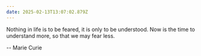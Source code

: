 ```yaml
---
date: 2025-02-13T13:07:02.879Z
---
```


Nothing in life is to be feared, it is only to be understood. Now is the time to understand more, so that we may fear less.

-- Marie Curie